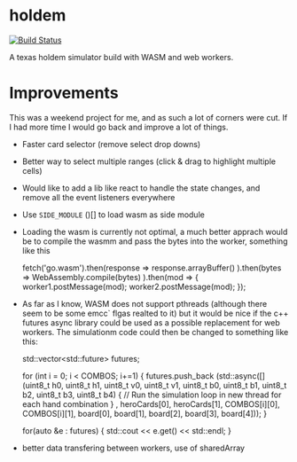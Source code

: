 # holdem

[![Build Status](https://travis-ci.org/ChrisZieba/holdem.svg)](https://travis-ci.org/ChrisZieba/holdem)

A texas holdem simulator build with WASM and web workers.


# Improvements

This was a weekend project for me, and as such a lot of corners were cut. If I had more time I would go back and improve a lot of things.


- Faster card selector (remove select drop downs)
- Better way to select multiple ranges (click & drag to highlight multiple cells)
- Would like to add a lib like react to handle the state changes, and remove all the event listeners everywhere
- Use `SIDE_MODULE`  ()[] to load wasm as side module
- Loading the wasm is currently not optimal, a much better apprach would be to compile the wasmm and pass the bytes into the worker, something like this


     fetch('go.wasm').then(response =>
       response.arrayBuffer()
     ).then(bytes =>
       WebAssembly.compile(bytes)
     ).then(mod => {
       worker1.postMessage(mod);
       worker2.postMessage(mod);
     });

- As far as I know, WASM does not support pthreads (although there seem to be some emcc` flgas realted to it) but it would be nice if the c++ futures async library could be used as
a possible replacement for web workers. The simulationm code could then be changed to something like this:

    std::vector<std::future<int>> futures;

    for (int i = 0; i < COMBOS; i+=1) {
      futures.push_back (std::async([](uint8_t h0, uint8_t h1, uint8_t v0, uint8_t v1, uint8_t b0, uint8_t b1, uint8_t b2, uint8_t b3, uint8_t b4) {
        // Run the simulation loop in new thread for each hand combination
      } , heroCards[0], heroCards[1], COMBOS[i][0], COMBOS[i][1], board[0], board[1], board[2], board[3], board[4]));
    }

    for(auto &e : futures) {
      std::cout << e.get() << std::endl;
    }

- better data transfering between workers, use of sharedArray